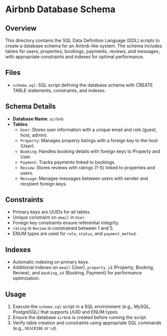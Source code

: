 # Airbnb Database Schema

## Overview
This directory contains the SQL Data Definition Language (DDL) scripts to create a database schema for an Airbnb-like system. The schema includes tables for users, properties, bookings, payments, reviews, and messages, with appropriate constraints and indexes for optimal performance.

## Files
- `schema.sql`: SQL script defining the database schema with CREATE TABLE statements, constraints, and indexes.

## Schema Details
- **Database Name**: `airbnb`
- **Tables**:
  - `User`: Stores user information with a unique email and role (guest, host, admin).
  - `Property`: Manages property listings with a foreign key to the host (User).
  - `Booking`: Handles booking details with foreign keys to Property and User.
  - `Payment`: Tracks payments linked to bookings.
  - `Review`: Stores reviews with ratings (1-5) linked to properties and users.
  - `Message`: Manages messages between users with sender and recipient foreign keys.

## Constraints
- Primary keys are UUIDs for all tables.
- Unique constraint on `email` in `User`.
- Foreign key constraints ensure referential integrity.
- `rating` in `Review` is constrained between 1 and 5.
- ENUM types are used for `role`, `status`, and `payment_method`.

## Indexes
- Automatic indexing on primary keys.
- Additional indexes on `email` (User), `property_id` (Property, Booking, Review), and `booking_id` (Booking, Payment) for performance optimization.

## Usage
1. Execute the `schema.sql` script in a SQL environment (e.g., MySQL, PostgreSQL) that supports UUID and ENUM types.
2. Ensure the database `airbnb` is created before running the script.
3. Verify table creation and constraints using appropriate SQL commands (e.g., `DESCRIBE` or `\d`).

